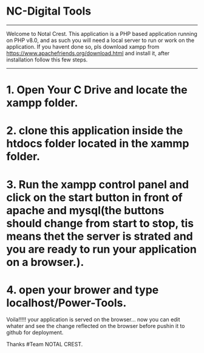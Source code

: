 # NC-Digital Tools
----------------------------------------------------------------------------------------------
Welcome to Notal Crest.
This application is a PHP based application running on PHP v8.0, and as such you will need a local server to run or work on the application.
If you havent done so, pls download xampp from https://www.apachefriends.org/download.html and install it, after installation follow this few steps.

----------------------------------------------------------------------------------------------

# 1. Open Your C Drive and locate the xampp folder.
# 2. clone this application inside the htdocs folder located in the xammp folder.
# 3. Run the xampp control panel and click on the start button in front of apache and mysql(the buttons should change from start to stop, tis means thet the server is strated and you are ready to run your application on a browser.).
# 4. open your brower and type localhost/Power-Tools.
Voila!!!!! your application is served on the browser... now you can edit whater and see the change reflected on the browser before pushin it to github for deployment.

Thanks #Team NOTAL CREST.
